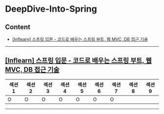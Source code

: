 # DeepDive-Into-Spring

## Content

- [[Inflearn] 스프링 입문 - 코드로 배우는 스프링 부트, 웹 MVC, DB 접근 기술](#inflearn-스프링-입문---코드로-배우는-스프링-부트-웹-mvc-db-접근-기술)

---

## [[Inflearn] 스프링 입문 - 코드로 배우는 스프링 부트, 웹 MVC, DB 접근 기술](https://www.inflearn.com/course/%EC%8A%A4%ED%94%84%EB%A7%81-%EC%9E%85%EB%AC%B8-%EC%8A%A4%ED%94%84%EB%A7%81%EB%B6%80%ED%8A%B8/dashboard)

| 섹션 1 | 섹션 2 | 섹션 3 | 섹션 4 | 섹션 5 | 섹션 6 | 섹션 7 | 섹션 8 | 섹션 9 |
| ------ | ------ | ------ | ------ | ------ | ------ | ------ | ------ | ------ |
| O      | O      | O      | O      | O      | O      | O      |        |        |

---
